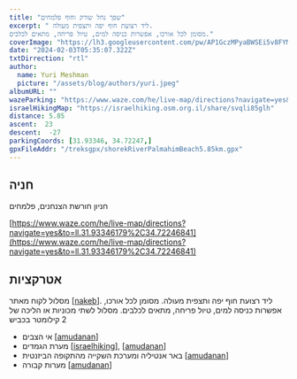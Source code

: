 ```yaml
---
title: "שפך נחל שורק וחוף פלמחים"
excerpt: " ליד רצועת חוף יפה ותצפית מעולה.
מסומן לכל אורכו, אפשרות כניסה למים, טיול פריחה, מתאים לכלבים."
coverImage: "https://lh3.googleusercontent.com/pw/AP1GczMPyaBWSEi5v8FYMOvLjOTssL_NPxG2Mf98O8bBCn6QYZRKqrOXD0yuju6UeEpzJ4cWYItO9QiNwYtltuxZSNWmfxVdDS1NgVAeaQO5FSUfod-MZwYK=w1300-h630"
date: "2024-02-03T05:35:07.322Z"
txtDirrection: "rtl"
author:
  name: Yuri Meshman
  picture: "/assets/blog/authors/yuri.jpeg"
albumURL: ""
wazeParking: "https://www.waze.com/he/live-map/directions?navigate=yes&to=ll.31.80910179%2C35.01747251"
israelHikingMap: "https://israelhiking.osm.org.il/share/svqli85glh"
distance: 5.85 
ascent:  23
descent:  -27
parkingCoords: [31.93346, 34.72247,]
gpxFileAddr: "/treksgpx/shorekRiverPalmahimBeach5.85km.gpx"
---
```

## חניה
חניון חורשת הצנחנים, פלמחים

[https://www.waze.com/he/live-map/directions?navigate=yes&to=ll.31.93346179%2C34.72246841](https://www.waze.com/he/live-map/directions?navigate=yes&to=ll.31.93346179%2C34.72246841)

## אטרקציות
מסלול לקוח מאתר \[[nakeb](https://www.nakeb.co.il/hike/231)\].  ליד רצועת חוף יפה ותצפית מעולה.
מסומן לכל אורכו, אפשרות כניסה למים, טיול פריחה, מתאים לכלבים.
מסלול לשתי מכוניות או הליכה של 2 קילומטר בכביש
- אי הצבים  \[[amudanan](https://amudanan.co.il/#!wiki=P763829)\]
- מערת הגמדים \[[israelhiking](https://israelhiking.osm.org.il/poi/OSM/node_996171906)\], \[[amudanan](https://amudanan.co.il/#!wiki=P408685)\]
- באר אנטיליה ומערכת השקייה מהתקופה הביזנטית \[[amudanan](https://amudanan.co.il/#!wiki=P728129)\]
- מערות קבורה \[[amudanan](https://amudanan.co.il/#!wiki=P662588)\]

